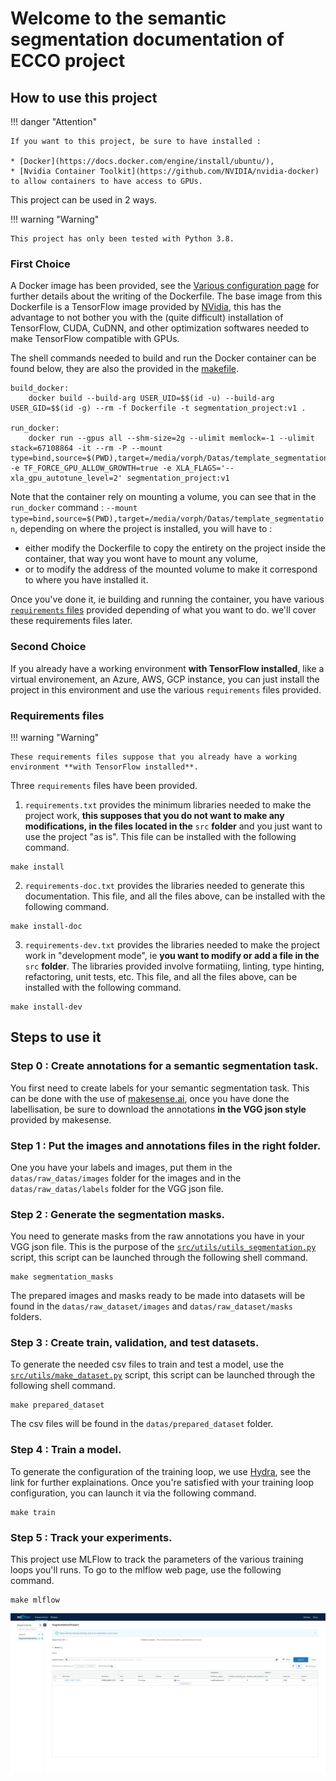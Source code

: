 # Welcome to the semantic segmentation documentation of ECCO project


## How to use this project

!!! danger "Attention"

    If you want to this project, be sure to have installed :

    * [Docker](https://docs.docker.com/engine/install/ubuntu/),
    * [Nvidia Container Toolkit](https://github.com/NVIDIA/nvidia-docker) to allow containers to have access to GPUs.


This project can be used in 2 ways.

!!! warning "Warning"

    This project has only been tested with Python 3.8.
### First Choice

A Docker image has been provided, see the [Various configuration page](misc_config/docker.md) for further details about the writing of the Dockerfile. The base image from this Dockerfile is a TensorFlow image provided by [NVidia](https://ngc.nvidia.com/catalog/containers/nvidia:tensorflow/tags), this has the advantage to not bother you with the (quite difficult) installation of TensorFlow, CUDA, CuDNN, and other optimization softwares needed to make TensorFlow compatible with GPUs.

The shell commands needed to build and run the Docker container can be found below, they are also the provided in the [makefile](misc_config/make.md).

```shell
build_docker:
    docker build --build-arg USER_UID=$$(id -u) --build-arg USER_GID=$$(id -g) --rm -f Dockerfile -t segmentation_project:v1 .

run_docker:
    docker run --gpus all --shm-size=2g --ulimit memlock=-1 --ulimit stack=67108864 -it --rm -P --mount type=bind,source=$(PWD),target=/media/vorph/Datas/template_segmentation -e TF_FORCE_GPU_ALLOW_GROWTH=true -e XLA_FLAGS='--xla_gpu_autotune_level=2' segmentation_project:v1
```
Note that the container rely on mounting a volume, you can see that in the `run_docker` command : `--mount type=bind,source=$(PWD),target=/media/vorph/Datas/template_segmentation`, depending on where the project is installed, you will have to :

* either modify the Dockerfile to copy the entirety on the project inside the container, that way you wont have to mount any volume,
* or to modify the address of the mounted volume to make it correspond to where you have installed it.

Once you've done it, ie building and running the container, you have various [`requirements` files](misc_config/requirements.md) provided depending of what you want to do. we'll cover these requirements files later.

### Second Choice

If you already have a working environment **with TensorFlow installed**, like a virtual environement, an Azure, AWS, GCP instance, you can just install the project in this environment and use the various `requirements` files provided.

### Requirements files

!!! warning "Warning"

    These requirements files suppose that you already have a working environment **with TensorFlow installed**.

Three `requirements` files have been provided.


1. `requirements.txt` provides the minimum libraries needed to make the project work, **this supposes that you do not want to make any modifications, in the files located in the** `src` **folder** and you just want to use the project "as is". This file can be installed with the following command.
```shell
make install
```
2. `requirements-doc.txt` provides the libraries needed to generate this documentation. This file, and all the files above, can be installed with the following command.
```shell
make install-doc
```
3. `requirements-dev.txt` provides the libraries needed to make the project work in "development mode", ie **you want to modify or add a file in the** `src` **folder**. The libraries provided involve formatiing, linting, type hinting, refactoring, unit tests, etc. This file, and all the files above, can be installed with the following command.
```shell
make install-dev
```
## Steps to use it

### Step 0 : Create annotations for a semantic segmentation task.

You first need to create labels for your semantic segmentation task. This can be done with the use of [makesense.ai](https://www.makesense.ai/), once you have done the labellisation, be sure to download the annotations **in the VGG json style** provided by makesense.

### Step 1 : Put the images and annotations files in the right folder.

One you have your labels and images, put them in the `datas/raw_datas/images` folder for the images and in the `datas/raw_datas/labels` folder for the VGG json file.


### Step 2 : Generate the segmentation masks.

You need to generate masks from the raw annotations you have in your VGG json file. This is the purpose of the [`src/utils/utils_segmentation.py`](datasets/utils_segmentation.md) script, this script can be launched through the following shell command.
```shell
make segmentation_masks
```

The prepared images and masks ready to be made into datasets will be found in the `datas/raw_dataset/images` and `datas/raw_dataset/masks` folders.

### Step 3 : Create train, validation, and test datasets.

To generate the needed csv files to train and test a model, use the [`src/utils/make_dataset.py`](datasets/make_dataset.md) script, this script can be launched through the following shell command.
```shell
make prepared_dataset
```
The csv files will be found in the `datas/prepared_dataset` folder.


### Step 4 : Train a model.

To generate the configuration of the training loop, we use [Hydra](config_hydra/hydra.md), see the link for further explainations. Once you're satisfied with your training loop configuration, you can launch it via the following command.
```shell
make train
```

### Step 5 : Track your experiments.

This project use MLFlow to track the parameters of the various training loops you'll runs. To go to the mlflow web page, use the following command.
```shell
make mlflow
```

![mlflow](./images/mlflow.png)
